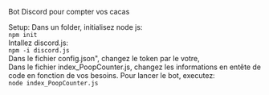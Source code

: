 Bot Discord pour compter vos cacas

Setup:
Dans un folder, initialisez node js:  
`npm init`  
Intallez discord.js:  
```npm -i discord.js```  
Dans le fichier config.json", changez le token par le votre,  
Dans le fichier index_PoopCounter.js, changez les informations en entête de code en fonction de vos besoins.
Pour lancer le bot, executez:  
 ```node index_PoopCounter.js```
